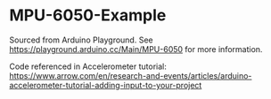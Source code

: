 # MPU-6050-Example
Sourced from Arduino Playground. See https://playground.arduino.cc/Main/MPU-6050 for more information.

Code referenced in Accelerometer tutorial: https://www.arrow.com/en/research-and-events/articles/arduino-accelerometer-tutorial-adding-input-to-your-project
